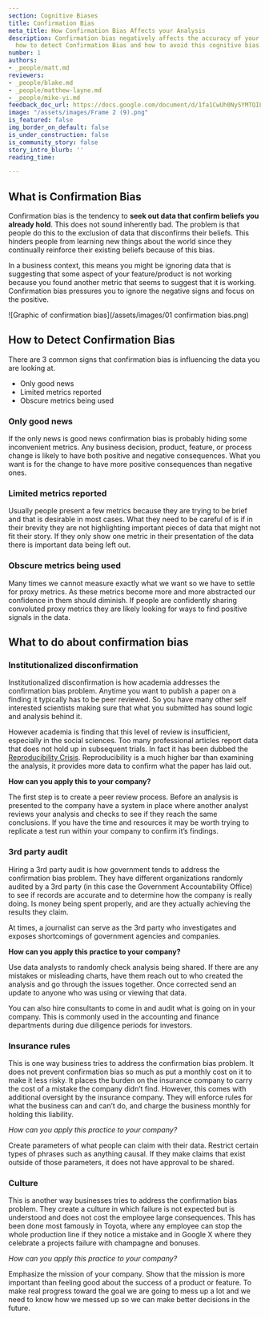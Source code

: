 ```yaml
---
section: Cognitive Biases
title: Confirmation Bias
meta_title: How Confirmation Bias Affects your Analysis
description: Confirmation bias negatively affects the accuracy of your analysis. Learn
  how to detect Confirmation Bias and how to avoid this cognitive bias.
number: 1
authors:
- _people/matt.md
reviewers:
- _people/blake.md
- _people/matthew-layne.md
- _people/mike-yi.md
feedback_doc_url: https://docs.google.com/document/d/1fa1CwUh0NySYMTQILVAZBIzHaW_dkqV43VOGX7a9ECw/edit?usp=sharing
image: "/assets/images/Frame 2 (9).png"
is_featured: false
img_border_on_default: false
is_under_construction: false
is_community_story: false
story_intro_blurb: ''
reading_time: 

---
```

## What is Confirmation Bias

Confirmation bias is the tendency to **seek out data that confirm beliefs you already hold**. This does not sound inherently bad. The problem is that people do this to the exclusion of data that disconfirms their beliefs. This hinders people from learning new things about the world since they continually reinforce their existing beliefs because of this bias.

In a business context, this means you might be ignoring data that is suggesting that some aspect of your feature/product is not working because you found another metric that seems to suggest that it is working. Confirmation bias pressures you to ignore the negative signs and focus on the positive.

![Graphic of confirmation bias](/assets/images/01 confirmation bias.png)

## How to Detect Confirmation Bias

There are 3 common signs that confirmation bias is influencing the data you are looking at.

* Only good news
* Limited metrics reported
* Obscure metrics being used

### Only good news

If the only news is good news confirmation bias is probably hiding some inconvenient metrics. Any business decision, product, feature, or process change is likely to have both positive and negative consequences. What you want is for the change to have more positive consequences than negative ones.

### Limited metrics reported

Usually people present a few metrics because they are trying to be brief and that is desirable in most cases. What they need to be careful of is if in their brevity they are not highlighting important pieces of data that might not fit their story. If they only show one metric in their presentation of the data there is important data being left out.

### Obscure metrics being used

Many times we cannot measure exactly what we want so we have to settle for proxy metrics. As these metrics become more and more abstracted our confidence in them should diminish. If people are confidently sharing convoluted proxy metrics they are likely looking for ways to find positive signals in the data.

## What to do about confirmation bias

### Institutionalized disconfirmation

Institutionalized disconfirmation is how academia addresses the confirmation bias problem. Anytime you want to publish a paper on a finding it typically has to be peer reviewed. So you have many other self interested scientists making sure that what you submitted has sound logic and analysis behind it.

However academia is finding that this level of review is insufficient, especially in the social sciences. Too many professional articles report data that does not hold up in subsequent trials. In fact it has been dubbed the [Reproducibility Crisis](https://www.nature.com/news/1-500-scientists-lift-the-lid-on-reproducibility-1.19970). Reproducibility is a much higher bar than examining the analysis, it provides more data to confirm what the paper has laid out.

**How can you apply this to your company?**

The first step is to create a peer review process. Before an analysis is presented to the company have a system in place where another analyst reviews your analysis and checks to see if they reach the same conclusions. If you have the time and resources it may be worth trying to replicate a test run within your company to confirm it’s findings.

### 3rd party audit

Hiring a 3rd party audit is how government tends to address the confirmation bias problem. They have different organizations randomly audited by a 3rd party (in this case the Government Accountability Office) to see if records are accurate and to determine how the company is really doing. Is money being spent properly, and are they actually achieving the results they claim.

At times, a journalist can serve as the 3rd party who investigates and exposes shortcomings of government agencies and companies.

**How can you apply this practice to your company?**

Use data analysts to randomly check analysis being shared. If there are any mistakes or misleading charts, have them reach out to who created the analysis and go through the issues together. Once corrected send an update to anyone who was using or viewing that data.

You can also hire consultants to come in and audit what is going on in your company. This is commonly used in the accounting and finance departments during due diligence periods for investors.

### Insurance rules

This is one way business tries to address the confirmation bias problem. It does not prevent confirmation bias so much as put a monthly cost on it to make it less risky. It places the burden on the insurance company to carry the cost of a mistake the company didn’t find. However, this comes with additional oversight by the insurance company. They will enforce rules for what the business can and can’t do, and charge the business monthly for holding this liability.

_How can you apply this practice to your company?_

Create parameters of what people can claim with their data. Restrict certain types of phrases such as anything causal. If they make claims that exist outside of those parameters, it does not have approval to be shared.

### Culture

This is another way businesses tries to address the confirmation bias problem. They create a culture in which failure is not expected but is understood and does not cost the employee large consequences. This has been done most famously in Toyota, where any employee can stop the whole production line if they notice a mistake and in Google X where they celebrate a projects failure with champagne and bonuses.

_How can you apply this practice to your company?_

Emphasize the mission of your company. Show that the mission is more important than feeling good about the success of a product or feature. To make real progress toward the goal we are going to mess up a lot and we need to know how we messed up so we can make better decisions in the future.